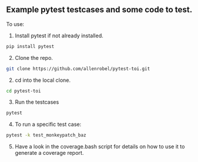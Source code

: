 ## Example pytest testcases and some code to test.

To use:

1. Install pytest if not already installed.

```bash
pip install pytest
```

2. Clone the repo.

```bash
git clone https://github.com/allenrobel/pytest-toi.git
```

2. cd into the local clone.

```bash
cd pytest-toi
```

3. Run the testcases

```bash
pytest
```

4. To run a specific test case:

```bash
pytest -k test_monkeypatch_baz
```
5. Have a look in the coverage.bash script for details on how to use it to generate a coverage report.